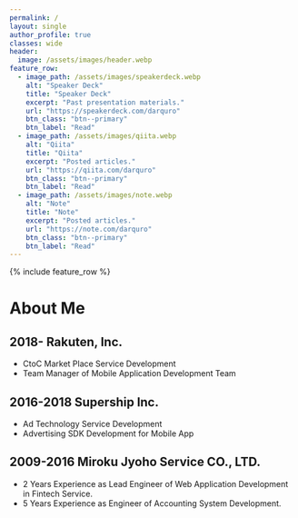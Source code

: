 ```yaml
---
permalink: /
layout: single
author_profile: true
classes: wide
header:
  image: /assets/images/header.webp
feature_row:
  - image_path: /assets/images/speakerdeck.webp
    alt: "Speaker Deck"
    title: "Speaker Deck"
    excerpt: "Past presentation materials."
    url: "https://speakerdeck.com/darquro"
    btn_class: "btn--primary"
    btn_label: "Read"
  - image_path: /assets/images/qiita.webp
    alt: "Qiita"
    title: "Qiita"
    excerpt: "Posted articles."
    url: "https://qiita.com/darquro"
    btn_class: "btn--primary"
    btn_label: "Read"
  - image_path: /assets/images/note.webp
    alt: "Note"
    title: "Note"
    excerpt: "Posted articles."
    url: "https://note.com/darquro"
    btn_class: "btn--primary"
    btn_label: "Read"
---
```


{% include feature_row %}

# About Me

## 2018- Rakuten, Inc. 

- CtoC Market Place Service Development
- Team Manager of Mobile Application Development Team

## 2016-2018 Supership Inc.

- Ad Technology Service Development
- Advertising SDK Development for Mobile App

## 2009-2016 Miroku Jyoho Service CO., LTD.

- 2 Years Experience as Lead Engineer of Web Application Development in Fintech Service. 
- 5 Years Experience as Engineer of Accounting System Development.